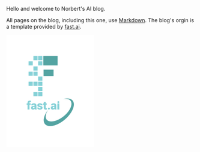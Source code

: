 Hello and welcome to Norbert's AI blog.  

All pages on the blog, including this one, use [Markdown](https://guides.github.com/features/mastering-markdown/). 
The blog's orgin is a template provided by [fast.ai](https://www.fast.ai). 

![Image of fast.ai logo](images/logo.png)

